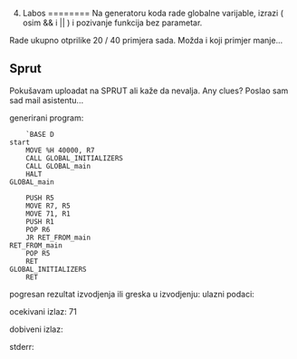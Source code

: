 4. Labos
========
Na generatoru koda rade globalne varijable, izrazi ( osim && i || ) i pozivanje funkcija bez parametar.

Rade ukupno otprilike 20 / 40 primjera sada. Možda i koji primjer manje... 

Sprut
------
Pokušavam uploadat na SPRUT ali kaže da nevalja. Any clues? Poslao sam sad mail asistentu...

generirani program:


        `BASE D
    start
        MOVE %H 40000, R7
        CALL GLOBAL_INITIALIZERS
        CALL GLOBAL_main
        HALT
    GLOBAL_main

        PUSH R5
        MOVE R7, R5
        MOVE 71, R1
        PUSH R1
        POP R6
        JR RET_FROM_main
    RET_FROM_main
        POP R5
        RET
    GLOBAL_INITIALIZERS
        RET

        
pogresan rezultat izvodjenja ili greska u izvodjenju:
ulazni podaci:

ocekivani izlaz:
71

dobiveni izlaz:


stderr:
        